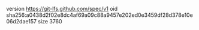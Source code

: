 version https://git-lfs.github.com/spec/v1
oid sha256:a0438d2f02e8dc4af69a09c88a9457e202ed0e3459df28d378e10e06d2dae157
size 3760
